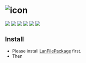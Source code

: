# ![icon](https://langong-dev.github.io/NoteText/icon.png)

![](https://img.shields.io/github/tag/langong-dev/NoteText.svg)
![](https://img.shields.io/github/release/langong-dev/NoteText.svg)
![](https://img.shields.io/github/stars/langong-dev/NoteText.svg)
![](https://img.shields.io/github/forks/langong-dev/NoteText.svg)
![](https://img.shields.io/badge/state-Service-brightgreen.svg?style=plastic)
![](https://img.shields.io/badge/GitHub-LanGongNoteText-yellow.svg?style=social&logo=github)

## Install

- Please install [LanFilePackage](https://github.com/langong-dev/LanFilePackage) first.
- Then
